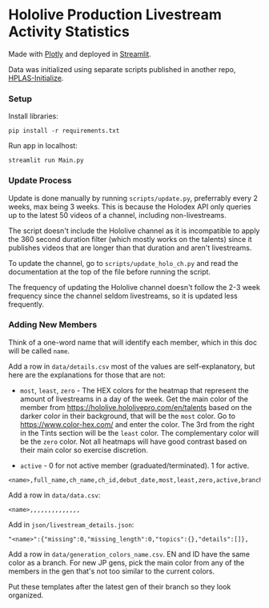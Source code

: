 # Hololive Production Livestream Activity Statistics

Made with [Plotly](https://plotly.com/) and deployed in [Streamlit](https://streamlit.io/).

Data was initialized using separate scripts published in another repo, [HPLAS-Initialize](https://github.com/risbi0/HPLAS-Initialize).

### Setup

Install libraries:
```
pip install -r requirements.txt
```
Run app in localhost:
```
streamlit run Main.py
```

### Update Process

Update is done manually by running `scripts/update.py`, preferrably every 2 weeks, max being 3 weeks. This is because the Holodex API only queries up to the latest 50 videos of a channel, including non-livestreams.

The script doesn't include the Hololive channel as it is incompatible to apply the 360 second duration filter (which mostly works on the talents) since it publishes videos that are longer than that duration and aren't livestreams.

To update the channel, go to `scripts/update_holo_ch.py` and read the documentation at the top of the file before running the script.

The frequency of updating the Hololive channel doesn't follow the 2-3 week frequency since the channel seldom livestreams, so it is updated less frequently.

### Adding New Members

Think of a one-word name that will identify each member, which in this doc will be called `name`.

Add a row in `data/details.csv` most of the values are self-explanatory, but here are the explanations for those that are not:

- `most`, `least`, `zero` - The HEX colors for the heatmap that represent the amount of livestreams in a day of the week. Get the main color of the member from https://hololive.hololivepro.com/en/talents based on the darker color in their background, that will be the `most` color. Go to https://www.color-hex.com/ and enter the color. The 3rd from the right in the Tints section will be the `least` color. The complementary color will be the `zero` color. Not all heatmaps will have good contrast based on their main color so exercise discretion.

- `active` - 0 for not active member (graduated/terminated). 1 for active.

```
<name>,full_name,ch_name,ch_id,debut_date,most,least,zero,active,branch,gen_name
```

Add a row in `data/data.csv`:
```
<name>,,,,,,,,,,,,,,
```

Add in `json/livestream_details.json`:
```
"<name>":{"missing":0,"missing_length":0,"topics":{},"details":[]},
```

Add a row in `data/generation_colors_name.csv`. EN and ID have the same color as a branch. For new JP gens, pick the main color from any of the members in the gen that's not too similar to the current colors.

Put these templates after the latest gen of their branch so they look organized.
